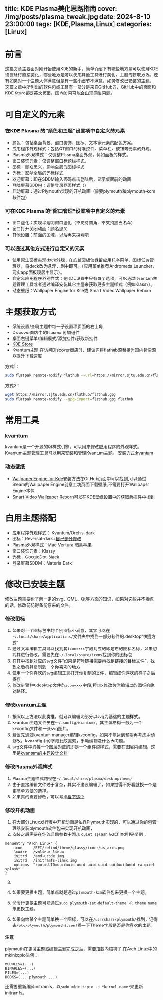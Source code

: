 title: KDE Plasma美化思路指南
cover: /img/posts/plasma_tweak.jpg
date: 2024-8-10 23:00:00
tags: [KDE,Plasma,Linux]
categories: [Linux]
-------------------

<script>
    document.addEventListener('DOMContentLoaded', function () {
        document.querySelector('.post-copyright__author_img_front').src = '/img/site/ava.jpg'
    })
</script>
# 前言

这篇文章主要面对刚开始使用KDE的新手，简单介绍下有哪些地方是可以使用KDE设置进行直接美化，哪些地方是可以使用其他工具进行美化，主题的获取方法。还有如果对一个主题大体满意但是有一些小细节不满意，如何修改已安装的主题。
这篇文章中所列出的软件包或工具有一部分是来自GitHub的，GitHub中的页面和KDE Store都是英文页面，国内访问可能会出现网络问题。

# 可自定义的元素

### 在KDE Plasma 的“颜色和主题”设置项中自定义的元素

- 颜色：包括桌面背景、窗口装饰、图标、文本等元素的配色方案。
- 应用程序外观样式：包括QT窗口的标准控件、菜单栏、按钮等元素的外观。
- Plasma外观样式：仅调整Plasma桌面外观，例如面板的样式。
- 窗口装饰元素：仅调整窗口标题栏样式。
- 图标：顾名思义，影响全局的图标样式
- 光标：影响全局的光标样式
- 欢迎屏幕：即在SDDM输入密码点击登陆后，显示桌面前的动画
- 登陆屏幕SDDM：调整登录界面样式（）
- 启动屏幕：通过Plymouth实现的开机动画（需要plymouth和plymouth-kcm软件包）

### 可在KDE Plasma 的“窗口管理”设置项中自定义的元素

- 窗口虚化：实现半透明窗口虚化（不支持圆角，不支持黑白名单）
- 窗口打开关闭动画：顾名思义
- 其他设置：前面的区域，以后再来探索吧

### 可以通过其他方式进行自定义的元素

- 使用原生面板实现dock外观：在底部面板仅保留应用程序菜单、图标任务管理器，将dock改为悬浮，剧中即可。（应用菜单推荐Andromeda Launcher，可实app面板现居中显示）。
- 自定义应用程序外观样式：在KDE设置中只有四个选项，可以通过Kvantum主题管理工具或者通过编译安装其它主题来获取更多主题样式（例如Klassy）。
- 动态壁纸：Wallpaper Engine for Kde或 Smart Video Wallpaper Reborn

# 主题获取方式

- 系统设置/全局主题中每一子设置项页面的右上角
- Discover商店中的Plasma 附加组件
- 桌面右键菜单/编辑模式/添加挂件/获取新挂件
- [KDE Store](https://store.kde.org/)
- [Kvantum主题](https://store.kde.org/browse?cat=123)
在访问Discover商店时，建议先[将flathub源替换为国内镜像源](https://mirror.sjtu.edu.cn/docs/flathub)以提升下载速度

方式1：
```bash
sudo flatpak remote-modify flathub --url=https://mirror.sjtu.edu.cn/flathub
```
方式2：
```bash
wget https://mirror.sjtu.edu.cn/flathub/flathub.gpg
sudo flatpak remote-modify --gpg-import=flathub.gpg flathub
```
# 常用工具

### kvamtum

kvantum是一个开源的Qt样式引擎，可以用来修改应用程序的外观样式。Kvantum主题管理工具可以用来安装和管理Kvantum主题。
安装方式:[kvantum](https://github.com/tsujan/Kvantum/blob/master/Kvantum/INSTALL.md)
### 动态壁纸

- [Wallpaper Engine for Kde](https://github.com/catsout/wallpaper-engine-kde-plugin)安装方法在GitHub页面中可以找到,可以通过Steam的Wallpaper Engine创意工坊页面下载壁纸,不需要打开Wallpaper Engine本体.
- [Smart Video Wallpaper Reborn](https://store.kde.org/p/2139746)可以在KDE壁纸设置中的获取新插件中找到


# 自用主题搭配

- 应用程序外观样式： Kvantum/Orchis-dark
- 图标：Reversal-dark+[自己部分修改](https://github.com/Apiclo/app-svg-icons)
- Plasma外观样式：Mac Ventura 暗黑苹果
- 窗口装饰元素：Klassy
- 光标：GoogleDot-Black
- 登录屏幕SDDM：Materia Dark
# 修改已安装主题
修改主题需要你了解一定的svg、QML、Qt等方面的知识，如果对这些并不熟练的话，修改前记得备份原来的文件。
### 修改图标
1. 如果对一个图标包中的个别图标不满意，其实可以在`~/.local/share/applications/`文件夹中找到一部分软件的.desktop“快捷方式”
2. 通过文本编辑工具可以找到其`icon=xxx`字段对应的即是它的图标名称，如果想对其进行修改，需要先在`~/.local/share/icons`找到你的图标包
3. 在其中找到对应的svg文件“如果是符号链接需要再找到链接的目标文件”，找到之后将其复制到一个你喜欢的地方
4. 使用一个你喜欢的svg编辑工具打开你复制的文件，编辑成你喜欢的样子之后保存
5. 修改步骤1中.desktop文件的`icon=xxx`字段,将xxx修改为你编辑过的图标的绝对路径。

### 修改kvantum主题
1. 按照以上方法以此类推，就可以编辑大部分以svg为基础的主题样式。
2. kvantum主题文件夹在`～/.config/Kvantum/`，其主体结构一般为一个kvconfig文件和一张svg图片。
3. 建议先通过kvantum manager编辑kvconfig，如果不能达到预期再考虑手动修改，kvconfig中的字段比较直观，手动编辑没什么大问题。
4. svg文件中的每一个图层对应的即是一个组件的样式，需要在图层内编辑。这里是[kvantum的主题设计文档](https://github.com/tsujan/Kvantum/blob/master/Kvantum/doc/Theme-Making.pdf)

### 修改Plasma外观样式
1. Plasma主题样式路径在`~/.local/share/plasma/desktoptheme/`
2. 由于直接编辑文件过于复杂，其实不建议编辑了，如果觉得不好看就换一个是更简单方便的选择。
3. 如果真的需要修改，可以考虑[看下这个](https://develop.kde.org/docs/plasma/theme/quickstart/)
### 修改开机动画
1. 在大部分Linux发行版中开机动画是依靠Plymouth实现的，可以通过你的包管理器安装plymouth软件包来实现开机动画，
2. 安装之后需要在你的启动参数中添加 `quiet splash`
以rEFInd引导举例：
```
menuentry "Arch Linux" {
    icon     /EFI/refind/theme/glassy/icons/os_arch.png
    loader   /vmlinuz-linux
    initrd   /amd-ucode.img
    initrd   /initramfs-linux.img
    options  "root=UUID=uuiduuid-uuid-uuid-uuid-uuiduuiduuid rw quiet splash"
}
```
3. 

3. 如果要更换主题，简单点就是通过`plymouth-kcm`软件包来更换一个主题。
4. 命令行更换主题可以通过`sudo plymouth-set-default-theme -R theme-name`来更换主题。
3. 如果向给某个主题简单换一个图标，可以在`/usr/share/plymouth/`找到，记得去`/etc/plymouth/plymouthd.conf`看一下Theme字段是否是你喜欢的主题。
#### 注意
plymouth在更换主题或编辑主题完成之后，需要加载内核钩子,在Arch Linux中的mkinitcpio举例：
```
MODULES=(...)
BINARIES=(...)
FILES=(...)
HOOKS=(... plymouth ...)

```
还需要重新编译initramfs，以`sudo mkinitcpio -p *kernel-name*`来更新initramfs。
